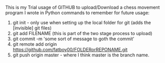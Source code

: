 This is my Trial usage of GITHUB to upload/Download a chess movement program I wrote in Python
commands to remember for future usage:
1. git init - only use when setting up the local folder for git (adds the [invisible] git files)
2. git add FILENAME (this is part of the two stage process to upload)
3. git commit -m 'some sort of message to goth the commit'
4. git remote add origin https://github.com/fatboy00/FOLDERorREPONAME.git
5. git push origin master -  where I think master is the branch name.
